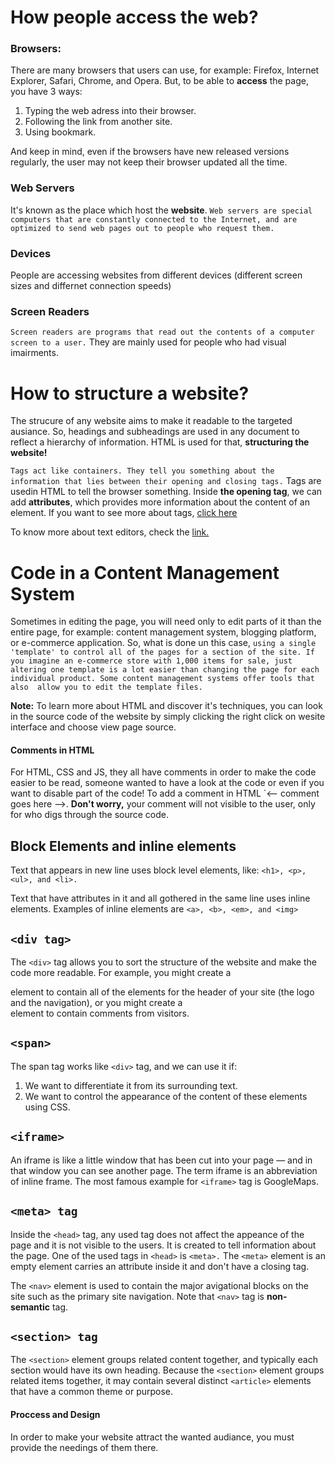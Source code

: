 # How people access the web?

###  Browsers: 
There are many browsers that users can use, for example: Firefox, Internet Explorer, Safari, Chrome, and Opera. But, to be able to **access** the page, you have 3 ways: 
1. Typing the web adress into their browser.
2. Following the link from another site. 
3. Using bookmark.

And keep in mind, even if the browsers have new released versions regularly, the user may not keep their browser updated all the time.

### Web Servers
It's known as the place which host the **website**. `Web servers are special computers that are constantly connected to the Internet, and are optimized to send web pages out to people who request them.` 

### Devices 
People are accessing websites from different devices (different screen sizes and differnet connection speeds) 

### Screen Readers 
`Screen readers are programs that read out the contents of a computer screen to a user.` They are mainly used for people who had visual imairments. 

# How to structure a website?

The strucure of any website aims to make it readable to the targeted ausiance. So, headings and subheadings are used in any document to reflect a hierarchy of information. HTML is used for that, **structuring the website!**

`Tags act like containers. They tell you something about the information that lies between their opening and closing tags.` Tags are usedin HTML to tell the browser something. Inside **the opening tag**, we can add **attributes**, which provides more information about the content of an element.  If you want to see more about tags, [click here](https://bayan-hmaidy98.github.io/reading-notes/class02)

To know more about text editors, check the [link.](https://bayan-hmaidy98.github.io/reading-notes/TheCommandLine)

# Code in a Content Management System

Sometimes in editing the page, you will need only to edit parts of it than the entire page, for example: content management system, blogging platform, or e-commerce 
application. So, what is done un this case, `using a single 
'template' to control all of the pages for a section of the site. If you imagine an e-commerce store with 1,000 items for sale, just altering one template is a lot easier than changing the page for each individual product. Some content management systems offer tools that also 
allow you to edit the template files. `

**Note:** To learn more about HTML and discover it's techniques, you can look in the source code of the website by simply clicking the right click on wesite interface and choose view page source.

#### Comments in HTML
For HTML, CSS and JS, they all have comments in order to make the code easier to be read, someone wanted to have a look at the code or even if you want to disable part of the code! To add a comment in HTML `<-- comment goes here -->. **Don't worry,** your comment will not visible to the user, only for who digs through the source code. 

## Block Elements and inline elements
Text that appears in new line uses block level elements, like: `<h1>, <p>, <ul>, and <li>.`

Text that have attributes in it and all gothered in the same line uses inline elements. Examples of inline elements are 
`<a>, <b>, <em>, and <img>`

## `<div tag>`
The `<div>` tag allows you to sort the structure of the website and make the code more readable. For example, you might create a <div> element to contain all of the elements for the header of your site (the logo and the 
navigation), or you might create a <div> element to contain 
comments from visitors.

## `<span>`
The span tag works like `<div>` tag, and we can use it if:
1. We want to differentiate it from its surrounding text.
2. We want to control the appearance of the content of 
these elements using CSS.

## `<iframe>`
An iframe is like a little window that has been cut into your 
page — and in that window you can see another page. The term iframe is an abbreviation of inline frame. The most famous example for `<iframe>` tag is GoogleMaps.

## `<meta> tag`
Inside the `<head>` tag, any used tag does not affect the appeance of the page and it is not visible to the users. It is created to tell information about the page. One of the used tags in `<head>` is `<meta>.` The `<meta>` element is an empty element carries an attribute inside it and don't have a closing tag.

The `<nav>` element is used to contain the major avigational blocks on the site such as the primary site navigation. Note that `<nav>` tag is **non-semantic** tag. 

## `<section> tag` 

The `<section>` element groups related content together, and typically each section would have its own heading. Because the `<section>` element groups related items together, it may contain several distinct `<article>` elements that have a common theme or purpose. 

#### Proccess and Design

In order to make your website attract the wanted audiance, you must provide the needings of them there.
